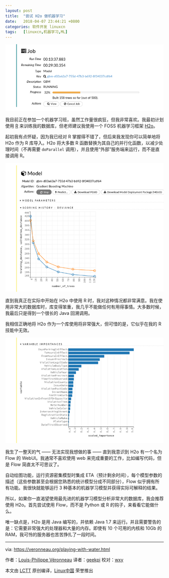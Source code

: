 ```yaml
---
layout: post
title:	"尝试 H2o 做机器学习"
date:	2018-04-07 23:44:21 +0800 
categories:	软件开发 linuxcn 
tags:	[linuxcn,机器学习,ML]
---
```



![H2o Flow gradient boosting job](/Asserts/Images/album/201804/07/234425qjadmtvv9o7qacvd.png "H2o Flow gradient boosting job")


我目前正在参加一个机器学习班，虽然工作量很疯狂，但我非常喜欢。我最初计划使用 [R](https://en.wikipedia.org/wiki/R_(programming_language)) 来训练我的数据库，但老师建议我使用一个 FOSS 机器学习框架 [H2o](https://www.h2o.ai)。


起初我有点怀疑，因为我已经对 R 掌握得不错了，但后来我发现你可以简单地将 H2o 作为 R 库导入。H2o 将大多数 R 函数替换为其自己的并行化函数，以减少处理时间（不再需要 `doParallel` 调用），并且使用“外部”服务端来运行，而不是直接调用 R。


![H2o Flow gradient boosting model](/Asserts/Images/album/201804/07/234426skv3kwpwrjy50hjr.png "H2o Flow gradient boosting model")


直到我真正在实际中开始在 H2o 中使用 R 时，我对这种情况都非常满意。我在使用非常大的数据库时，库变得笨重，我几乎不能做任何有用得事情。大多数时候，我最后只是得到一个很长的 Java 回溯调用。


我相信正确地将 H2o 作为一个库使用将非常强大，但可惜的是，它似乎在我的 R 技能中无效。


![H2o Flow variable importance weights](/Asserts/Images/album/201804/07/234426lmf4erfcmbd64mr1.png "H2o Flow variable importance weights")


我生了一整天的气 —— 无法实现我想做的事 —— 直到我意识到 H2o 有一个名为 Flow 的 WebUI。我通常不喜欢使用 web 来完成重要的工作，比如编写代码，但是 Flow 简直太不可思议了。


自动绘图功能，运行资源密集模型时集成 ETA（预计剩余时间），每个模型参数的描述（这些参数甚至会根据您熟悉的统计模型分成不同部分），Flow 似乎拥有所有功能。我很快就能够运行 3 种基本的机器学习模型并获得实际可解释的结果。


所以，如果你一直渴望使用最先进的机器学习模型分析非常大的数据库，我会推荐使用 H2o。首先尝试使用 Flow，而不是 Python 或 R 的钩子，来看看它能做什么。


唯一缺点是，H2o 是用 Java 编写的，并依赖 Java 1.7 来运行。并且需要警告的是：它需要非常强大的处理器和大量的内存。即使有 10 个可用的内核和 10Gb 的 RAM，我可怜的服务器也苦苦挣扎了一段时间。




---


via: <https://veronneau.org/playing-with-water.html>


作者：[Louis-Philippe Véronneau](https://veronneau.org/) 译者：[geekpi](https://github.com/geekpi) 校对：[wxy](https://github.com/wxy)


本文由 [LCTT](https://github.com/LCTT/TranslateProject) 原创编译，[Linux中国](https://linux.cn/) 荣誉推出
